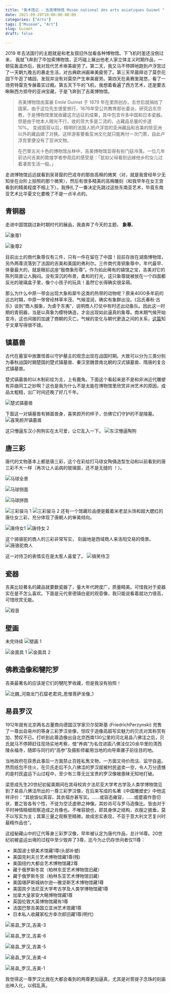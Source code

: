 ```yaml
---
title: "美术馆记 - 吉美博物馆 Musée national des arts asiatiques Guimet "
date: 2021-09-20T10:00:00-00:00
categories: ["Arts"]
tags: ["Museum", "Art"]
slug: Guimet
draft: false

---
```

2019 年去法国行的主题就是和老友叙旧外加看各种博物馆。下飞机时差还没倒过来， 我就飞奔到了毕加索博物馆，正巧碰上展出他老人家立体主义时期作品，一顿狂轰滥炸后，我对现代艺术审美疲劳了。第二天，我又马不停蹄地跑到卢浮宫过了一天朝九晚五的暴走生活，对古典欧洲画审美疲劳了。第三天早晨拜访了莫奈花园下午逛了橘园，发现并没有对莫奈产生审美疲劳。第四天在奥赛里晃悠，看了一场劳特雷克专展着实过瘾。第五天下午的飞机，我想着看遍了西方艺术，还是要去瞅瞅西方掠夺的亚洲宝藏，于是飞奔到了吉美博物馆。 

> 吉美博物馆由富豪 Emile Guimet 于 1879 年在里昂创办，去世后就捐给了国家。由于这位先生很爱旅行，1876年受公共教育部长委派，研究远东宗教，于是博物馆里就收藏这次远征的成果，其中包含许多中国和日本瓷器。 但是由于他本人眼光不行，收的货大多是二流的，占藏品总量的步道 10%。
> 变成国营以后，精明的法国人把卢浮宫的亚洲藏品和吉美的除亚洲以外的藏品做了对换。这样游客要看亚洲文化就只能再付一次门票，自此卢浮宫里便没有了亚洲文物。
> 
> 在巴黎五光十色的博物馆丛林中，吉美博物馆显得有些门庭冷落。一位几年前访问吉美的敦煌学者参观后的感受是：「犹如父母看到远嫁他乡的女儿过着凄苦生活一般。」

走进博物馆远远就看到吴哥窟的巴戎寺的那些高棉的微笑（对，就是我曾经年少无知坐在台阶上拍照的那个微笑），然后有很多精美的高棉雕刻（和我早年在女王宫看到的精美程度不相上下）。我挣扎了一番决定先跳过这些东南亚艺术，毕竟东南亚艺术比华夏文化要晚了不是一点半点的。

## 青铜器
走进中国馆跳过新时期时代的展品，我直奔了今天的主题， **象尊**。

![象尊1](https://tva3.sinaimg.cn/large/0025BDSjgy1gupbt5i1ibj64mo334qva02.jpg)

![象尊2](https://tvax4.sinaimg.cn/large/0025BDSjgy1gupcub8sv9j64mo334x6t02.jpg)

目前出土的商代象尊仅有三件，只有一件在留在了中国！目前存放在湖南博物馆，另外两尊流落到了法国的吉美和美国的弗利尔。三件商代青铜象尊中，年代最早、体量最大的，就是眼前这座“殷商象形尊”。作为如此稀有的镇馆之宝，吉美对它的陈列简直让人胸闷。没有深沉的布景，柔和的打光，这只象尊就被放在一个四面都反光的玻璃盒子里，像个小孩子的玩具！虽然它长得确实很呆萌。

那么为什么中原一带会出现大象和犀牛这类的热带的动物呢？原来4000多年前的远古时期，中原一带曾经林草丰茂、气候湿润，确实有象群出没。《吕氏春秋·古乐》谈到“商人服象，为虐于东夷”，说明商人打仗中有时还出动象队。因此这一时期的青铜器，当是以真象为模特铸造，才会出现如此逼真的象尊。商末期气候开始变冷，这也间接的加速了商朝的灭亡。气候的变化与朝代更迭之间的关系，[这篇](https://www.zhihu.com/question/41308607)知乎文章写得很不错。

## 镇墓兽
古代在墓室中放置怪兽以守护墓主的观念出现在战国时期。大致可以分为三类分别为春秋战国时期楚国的楚式镇墓兽、秦汉至魏晋南北朝的汉式镇墓兽、隋唐的复合式镇墓兽。

楚式镇墓兽的以木制彩绘为主，上有鹿角。下面这个看起来是不是和非洲近代雕塑有异曲同工之妙啊？这也是我为什么不是太能在博物馆里欣赏非洲艺术的原因，成品太粗糙，出厂时间还晚了好几千年。

![楚式镇墓兽](https://tva2.sinaimg.cn/large/0025BDSjgy1gupcgn3gf6j63344mox6s02.jpg)

下面这一对镇墓兽有狮面兽身，喜笑颜开的样子，仿佛它们守护的不是陵墓。
![喜笑颜开镇墓兽](https://tvax4.sinaimg.cn/large/0025BDSjgy1gupbt93ztij64mo3341l102.jpg)

这只懵逼东汉小狗狗实在太可爱，让它乱入一下。
![东汉懵逼陶狗](https://tvax1.sinaimg.cn/large/0025BDSjgy1gupcgr63ybj63344mokjo02.jpg)
## 唐三彩
唐代的文物基本上都是唐三彩，这个在彩绘打马球女陶俑造型生动和以前看到的唐三彩不大一样（再次让人诟病的玻璃窗，还不是无缝的 ！）。

![马球全景](https://tva4.sinaimg.cn/large/0025BDSjgy1gupbtd0xm6j64mo3341l102.jpg)

![马球侧面](https://tva3.sinaimg.cn/large/0025BDSjgy1gupbto0g9dj63344mo4qx02.jpg)

![马球拼图](https://tva3.sinaimg.cn/large/0025BDSjgy1gupdfv2oqcj64mo99cnpf02.jpg)

![三彩骏马 1](https://tvax2.sinaimg.cn/large/0025BDSjgy1gupches7q4j64mo334npk02.jpg)
![三彩骏马 2](https://tvax4.sinaimg.cn/large/0025BDSjgy1gupchh7bm7j630j4itb2c02.jpg)
还有一个馆藏珍品便是戴着米老鼠头饰和超大腮红的唐仕女三彩，充分体现了唐朝人的审美倾向。

![唐侍女1](https://tvax1.sinaimg.cn/large/0025BDSjgy1gupci1rf19j62rx45v7wp02.jpg)
![唐侍女 2](https://tvax3.sinaimg.cn/large/0025BDSjgy1gupci504hyj63344mo4qt02.jpg)

这个骑骆驼的商人的三彩非常写实， 刻画地是西域商人来洛阳交易的情景。
![唐骆驼商人](https://tva3.sinaimg.cn/large/0025BDSjgy1gupci8oa2fj63344moe8402.jpg)

这一对侍卫的表情实在是太惹人喜爱了。
![搞笑侍卫](https://tvax1.sinaimg.cn/large/0025BDSjgy1gupchlcbozj63344mou1002.jpg)

## 瓷器
吉美比较著名的藏品就要数瓷器了，量大年代跨度广，质量精美。可惜我对于瓷器实在是不怎么喜欢。下面是元代景德镇白瓷的观音像，我只能说看着就功力很高，可惜欣赏无能。

![观音](https://tvax1.sinaimg.cn/large/0025BDSjgy1gupciggajqj62w84cchdw02.jpg)

## 壁画
未完待续
![壁画 1](https://tva3.sinaimg.cn/large/0025BDSjgy1gupcidiueoj63344mo7wl02.jpg)


![金面具 1](https://tvax1.sinaimg.cn/large/0025BDSjgy1gupbts1fo1j64mo334kjp02.jpg)
![金面具 2](https://tva3.sinaimg.cn/large/0025BDSjgy1gupbu08zjuj63344mo4qt02.jpg)

## 佛教造像和犍陀罗
吉美最著名的应该是它们的犍陀罗收藏，但是我没有拍照！

![北魏_河南龙门石窟老君洞_思惟菩萨坐像_1](https://tva1.sinaimg.cn/large/0025BDSjgy1gupbufuulvj63344moqvf02.jpg)


## 易县罗汉

1912年就有北京两名古董商向德国汉学家贝尔契斯基 (FriedrichPerzynski) 兜售了一尊出自易州的等身三彩罗汉坐像，惊叹于造像高超写实魅力的贝氏对其称赏有加、赞叹不已。打听到此尊造像出自北京西南130公里的河北易县八佛洼之后，贝氏就马不停蹄赶往现场实地考察，借“养病”为名住进距八佛洼仅20余华里的清西陵永福寺，随即与同行的“高参”及摄影师雇用当地的向导乘骡子前往目的地。

当地政府在获悉此事后一方面禁止百姓私售文物，一方面又待价而沽、监守自盗。然而纸包不住火，在贝氏走后不久八佛洼的罗汉就被村民盗卖一空，令人万分遗憾的是村民盗运下山过程中，至少有三尊无比宝贵的罗汉像被愚昧无知地打破。

梁思成先生20世纪初留美期间在其母校宾夕法尼亚大学考古学及人类学博物馆见到了易县八佛洼所出的一尊三彩罗汉像，在后来写成的名著《中国雕塑史》中他这样评价：“其貌皆似真容，其衣褶亦甚写实。……或容态雍容，……或蹙眉作恳切状，要之皆各有个性，不徒为空泛虚缈之神像。其妙肖可与罗马造像比。皆由对于平时神情精细观察造成之肖像也。不唯容貌也，即其身体之结构，衣服之披垂，莫不以写实为主；其第三量之观察至精微，故成忠实表现，不亚于意大利文艺复兴时最精作品也”。

这组秘藏山中的辽代等身三彩罗汉像，早年被认定为唐代作品，总计16尊。20世纪初被盗运出境的过程中至少毁弃了3尊，迄今为止仍存世间者仅11尊：

- 美国波士顿美术馆藏1尊(头部补塑)
- 美国克利夫兰艺术博物馆藏1尊(残)
- 美国纽约大都会艺术博物馆藏2尊
- 藏于俄罗斯冬宫（柏林东亚艺术博物馆旧藏）
- 藏于俄罗斯冬宫（柏林东亚艺术博物馆旧藏）
- 美国堪萨斯城纳尔逊—雅坚斯艺术博物馆藏1尊
- 美国宾夕法尼亚大学考古学及人类学博物馆藏1尊
- 加拿大皇家安大略博物馆藏1尊
- 英国伦敦大英博物馆藏有1尊
- 法国巴黎吉美国立亚洲艺术馆藏1尊
- 日本私人收藏家松方幸次郎旧藏1尊(明代)

![易县_罗汉_吉美-3](https://tva2.sinaimg.cn/large/0025BDSjgy1gupbv0e2bqj64fs2yjhdx02.jpg)

![易县_罗汉_吉美-6](https://tva4.sinaimg.cn/large/0025BDSjgy1gupc7ebbsfj64mo334nph02.jpg)

![易县_罗汉_吉美-5](https://tva3.sinaimg.cn/large/0025BDSjgy1gupbuwz7xbj64mo334e8502.jpg)

![易县_罗汉_吉美-4](https://tvax4.sinaimg.cn/large/0025BDSjgy1gupbv9nt60j64mo334u1102.jpg)

![易县_罗汉_吉美-1](https://tvax4.sinaimg.cn/large/0025BDSjgy1gupc6jqauhj64mo334b2e02.jpg)

我觉得这一尊罗汉比我在大都会看到的两尊更加逼真，尤其是对菩提子念珠的刻画出神入化，以假乱真。
